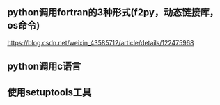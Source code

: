 ## python调用fortran的3种形式(f2py，动态链接库，os命令) 

https://blog.csdn.net/weixin_43585712/article/details/122475968 

## python调用c语言 

## 使用setuptools工具
